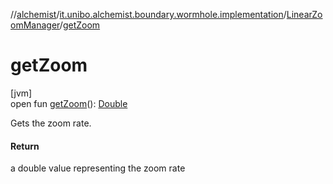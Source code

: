 //[alchemist](../../../index.md)/[it.unibo.alchemist.boundary.wormhole.implementation](../index.md)/[LinearZoomManager](index.md)/[getZoom](get-zoom.md)

# getZoom

[jvm]\
open fun [getZoom](get-zoom.md)(): [Double](https://kotlinlang.org/api/latest/jvm/stdlib/kotlin/-double/index.html)

Gets the zoom rate.

#### Return

a double value representing the zoom rate
